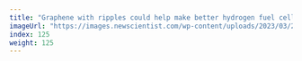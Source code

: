 ```yaml
---
title: "Graphene with ripples could help make better hydrogen fuel cells"
imageUrl: "https://images.newscientist.com/wp-content/uploads/2023/03/24131935/SEI_149400829.jpg?width=600"
index: 125
weight: 125
---
```

